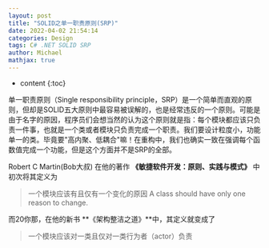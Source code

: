 ```yaml
---
layout: post
title: "SOLID之单一职责原则(SRP)"
date: 2022-04-02 21:54:14
categories: Design
tags: C# .NET SOLID SRP
author: Michael
mathjax: true
---
```


* content
{:toc}

单一职责原则（Single responsibility principle，SRP）是一个简单而直观的原则，但却是SOLID五大原则中最容易被误解的，也是经常违反的一个原则。可能是由于名字的原因，程序员们会想当然的认为这个原则就是指：每个模块都应该只负责一件事，也就是一个类或者模块只负责完成一个职责。我们要设计粒度小，功能单一的类。毕竟要"高内聚、低耦合"嘛！在重构中，我们也确实一致在强调每个函数值完成一个功能，但是这个方面并不是SRP的全部。


Robert C Martin(Bob大叔) 在他的著作 **《敏捷软件开发：原则、实践与模式》** 中初次将其定义为
> 一个模块应该有且仅有一个变化的原因
> A class should have only one reason to change.

而20你那，在他的新书 **《架构整洁之道》**中，其定义就变成了
> 一个模块应该对一类且仅对一类行为者（actor）负责


